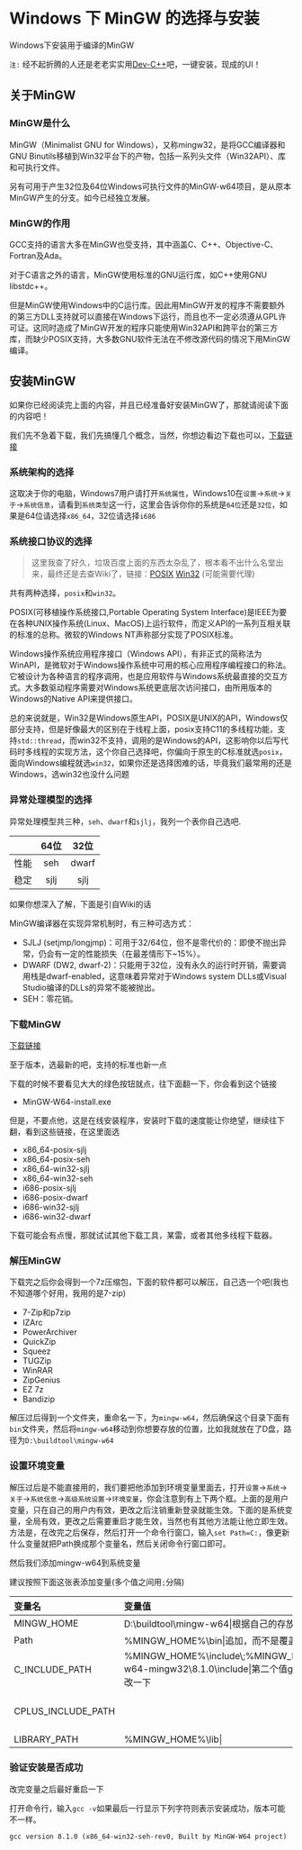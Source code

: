# Windows 下 MinGW 的选择与安装


Windows下安装用于编译的MinGW

<!--more-->

`注:` 经不起折腾的人还是老老实实用[Dev-C++](https://sourceforge.net/projects/orwelldevcpp/files/)吧，一键安装，现成的UI！

## 关于MinGW

### MinGW是什么

MinGW（Minimalist GNU for Windows），又称mingw32，是将GCC编译器和GNU Binutils移植到Win32平台下的产物，包括一系列头文件（Win32API）、库和可执行文件。

另有可用于产生32位及64位Windows可执行文件的MinGW-w64项目，是从原本MinGW产生的分支。如今已经独立发展。

### MinGW的作用

GCC支持的语言大多在MinGW也受支持，其中涵盖C、C++、Objective-C、Fortran及Ada。

对于C语言之外的语言，MinGW使用标准的GNU运行库，如C++使用GNU libstdc++。

但是MinGW使用Windows中的C运行库。因此用MinGW开发的程序不需要额外的第三方DLL支持就可以直接在Windows下运行，而且也不一定必须遵从GPL许可证。这同时造成了MinGW开发的程序只能使用Win32API和跨平台的第三方库，而缺少POSIX支持，大多数GNU软件无法在不修改源代码的情况下用MinGW编译。

## 安装MinGW

如果你已经阅读完上面的内容，并且已经准备好安装MinGW了，那就请阅读下面的内容吧！

我们先不急着下载，我们先搞懂几个概念，当然，你想边看边下载也可以，[下载链接](https://sourceforge.net/projects/mingw-w64/files/mingw-w64/)

### 系统架构的选择

这取决于你的电脑，Windows7用户请打开`系统属性`，Windows10在`设置`->`系统`->`关于`->`系统信息`，请看到`系统类型`这一行，这里会告诉你你的系统是`64位`还是`32位`，如果是64位请选择`x86_64`，32位请选择`i686`

### 系统接口协议的选择

> 这里我查了好久，垃圾百度上面的东西太杂乱了，根本看不出什么名堂出来，最终还是去查Wiki了，链接：[POSIX](https://zh.wikipedia.org/wiki/%E5%8F%AF%E7%A7%BB%E6%A4%8D%E6%93%8D%E4%BD%9C%E7%B3%BB%E7%BB%9F%E6%8E%A5%E5%8F%A3) [Win32](https://zh.wikipedia.org/wiki/Windows_API) (可能需要代理)

共有两种选择，`posix`和`win32`。

POSIX(可移植操作系统接口,Portable Operating System Interface)是IEEE为要在各种UNIX操作系统(Linux、MacOS)上运行软件，而定义API的一系列互相关联的标准的总称。微软的Windows NT声称部分实现了POSIX标准。

Windows操作系统应用程序接口（Windows API），有非正式的简称法为WinAPI，是微软对于Windows操作系统中可用的核心应用程序编程接口的称法。它被设计为各种语言的程序调用，也是应用软件与Windows系统最直接的交互方式。大多数驱动程序需要对Windows系统更底层次访问接口，由所用版本的Windows的Native API来提供接口。

总的来说就是，Win32是Windows原生API，POSIX是UNIX的API，Windows仅部分支持，但是好像最大的区别在于线程上面，posix支持C11的多线程功能，支持`std::thread`，而win32不支持，调用的是Windows的API，这影响你以后写代码时多线程的实现方法，这个你自己选择吧，你偏向于原生的C标准就选`posix`，面向Windows编程就选`win32`，如果你还是选择困难的话，毕竟我们最常用的还是Windows，选win32也没什么问题

### 异常处理模型的选择

异常处理模型共三种，`seh`、`dwarf`和`sjlj`，我列一个表你自己选吧.

||64位|32位|
|:-:|:-:|:-:|
|性能|seh|dwarf|
|稳定|sjlj|sjlj|

如果你想深入了解，下面是引自Wiki的话

MinGW编译器在实现异常机制时，有三种可选方式：

+ SJLJ (setjmp/longjmp)：可用于32/64位，但不是零代价的：即使不抛出异常，仍会有一定的性能损失（在最差情形下~15%）。
+ DWARF (DW2, dwarf-2)：只能用于32位，没有永久的运行时开销，需要调用栈是dwarf-enabled，这意味着异常对于Windows system DLLs或Visual Studio编译的DLLs的异常不能被抛出。
+ SEH：零花销。

### 下载MinGW

[下载链接](https://sourceforge.net/projects/mingw-w64/files/mingw-w64/)

至于版本，选最新的吧，支持的标准也新一点

下载的时候不要看见大大的绿色按钮就点，往下面翻一下，你会看到这个链接

+ MinGW-W64-install.exe

但是，不要点他，这是在线安装程序，安装时下载的速度能让你绝望，继续往下翻，看到这些链接，在这里面选

+ x86_64-posix-sjlj
+ x86_64-posix-seh
+ x86_64-win32-sjlj
+ x86_64-win32-seh
+ i686-posix-sjlj
+ i686-posix-dwarf
+ i686-win32-sjlj
+ i686-win32-dwarf

下载可能会有点慢，那就试试其他下载工具，某雷，或者其他多线程下载器。

### 解压MinGW

下载完之后你会得到一个7z压缩包，下面的软件都可以解压，自己选一个吧(我也不知道哪个好用，我用的是7-zip)

+ 7-Zip和p7zip
+ IZArc
+ PowerArchiver
+ QuickZip
+ Squeez
+ TUGZip
+ WinRAR
+ ZipGenius
+ EZ 7z
+ Bandizip

解压过后得到一个文件夹，重命名一下，为`mingw-w64`，然后确保这个目录下面有`bin`文件夹，然后将`mingw-w64`移动到你想要存放的位置，比如我就放在了D盘，路径为`D:\buildtool\mingw-w64`

### 设置环境变量

解压过后是不能直接用的，我们要把他添加到环境变量里面去，打开`设置`->`系统`->`关于`->`系统信息`->`高级系统设置`->`环境变量`，你会注意到有上下两个框。上面的是用户变量，只在自己的用户内有效，更改之后注销重新登录就能生效。下面的是系统变量，全局有效，更改之后需要重启才能生效，当然也有其他方法能让他立即生效。方法是，在改完之后保存，然后打开一个命令行窗口，输入`set Path=C:`，像更新什么变量就把Path换成那个变量名，然后关闭命令行窗口即可。

然后我们添加mingw-w64到系统变量

建议按照下面这张表添加变量(多个值之间用`;`分隔)

|变量名|变量值|备注|
|:-|:-|:-|
|MINGW_HOME|D:\\buildtool\\mingw-w64\\|根据自己的存放位置填写|
|Path|%MINGW_HOME%\\bin\\|追加，而不是覆盖，注意`;`分隔|
|C_INCLUDE_PATH|%MINGW_HOME%\\include\\;%MINGW_HOME%\\lib\\gcc\\x86_64-w64-mingw32\\8.1.0\\include\\|第二个值gcc后面的版本号需自己更改一下|
|CPLUS_INCLUDE_PATH||C++的Include目录|
|LIBRARY_PATH|%MINGW_HOME%\\lib\\||

### 验证安装是否成功

改完变量之后最好重启一下

打开命令行，输入`gcc -v`如果最后一行显示下列字符则表示安装成功，版本可能不一样。

```shell
gcc version 8.1.0 (x86_64-win32-seh-rev0, Built by MinGW-W64 project)
```

